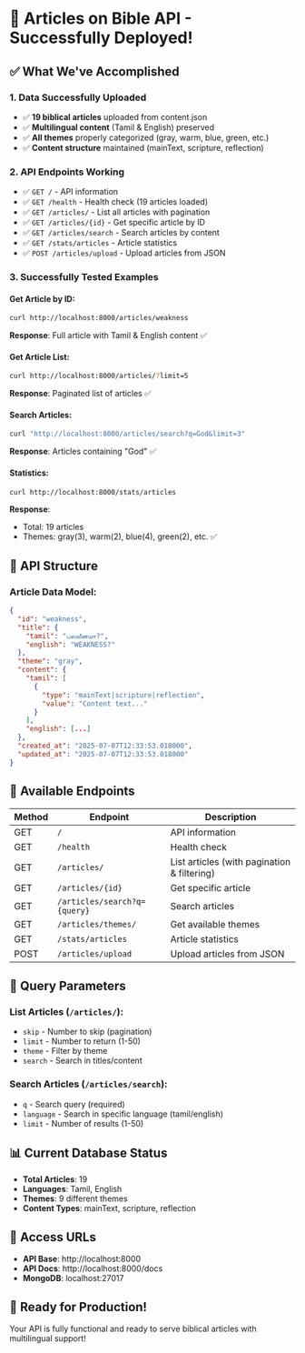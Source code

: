 # 🎉 Articles on Bible API - Successfully Deployed!

## ✅ What We've Accomplished

### 1. **Data Successfully Uploaded**
- ✅ **19 biblical articles** uploaded from content.json
- ✅ **Multilingual content** (Tamil & English) preserved
- ✅ **All themes** properly categorized (gray, warm, blue, green, etc.)
- ✅ **Content structure** maintained (mainText, scripture, reflection)

### 2. **API Endpoints Working**
- ✅ `GET /` - API information
- ✅ `GET /health` - Health check (19 articles loaded)
- ✅ `GET /articles/` - List all articles with pagination
- ✅ `GET /articles/{id}` - Get specific article by ID
- ✅ `GET /articles/search` - Search articles by content
- ✅ `GET /stats/articles` - Article statistics
- ✅ `POST /articles/upload` - Upload articles from JSON

### 3. **Successfully Tested Examples**

#### Get Article by ID:
```bash
curl http://localhost:8000/articles/weakness
```
**Response**: Full article with Tamil & English content ✅

#### Get Article List:
```bash
curl http://localhost:8000/articles/?limit=5
```
**Response**: Paginated list of articles ✅

#### Search Articles:
```bash
curl "http://localhost:8000/articles/search?q=God&limit=3"
```
**Response**: Articles containing "God" ✅

#### Statistics:
```bash
curl http://localhost:8000/stats/articles
```
**Response**: 
- Total: 19 articles
- Themes: gray(3), warm(2), blue(4), green(2), etc. ✅

## 🔧 API Structure

### Article Data Model:
```json
{
  "id": "weakness",
  "title": {
    "tamil": "பலவீனமா?",
    "english": "WEAKNESS?"
  },
  "theme": "gray",
  "content": {
    "tamil": [
      {
        "type": "mainText|scripture|reflection",
        "value": "Content text..."
      }
    ],
    "english": [...]
  },
  "created_at": "2025-07-07T12:33:53.018000",
  "updated_at": "2025-07-07T12:33:53.018000"
}
```

## 🚀 Available Endpoints

| Method | Endpoint | Description |
|--------|----------|-------------|
| GET | `/` | API information |
| GET | `/health` | Health check |
| GET | `/articles/` | List articles (with pagination & filtering) |
| GET | `/articles/{id}` | Get specific article |
| GET | `/articles/search?q={query}` | Search articles |
| GET | `/articles/themes/` | Get available themes |
| GET | `/stats/articles` | Article statistics |
| POST | `/articles/upload` | Upload articles from JSON |

## 🎯 Query Parameters

### List Articles (`/articles/`):
- `skip` - Number to skip (pagination)
- `limit` - Number to return (1-50)
- `theme` - Filter by theme
- `search` - Search in titles/content

### Search Articles (`/articles/search`):
- `q` - Search query (required)
- `language` - Search in specific language (tamil/english)
- `limit` - Number of results (1-50)

## 📊 Current Database Status
- **Total Articles**: 19
- **Languages**: Tamil, English
- **Themes**: 9 different themes
- **Content Types**: mainText, scripture, reflection

## 🔗 Access URLs
- **API Base**: http://localhost:8000
- **API Docs**: http://localhost:8000/docs
- **MongoDB**: localhost:27017

## 🎉 Ready for Production!
Your API is fully functional and ready to serve biblical articles with multilingual support!